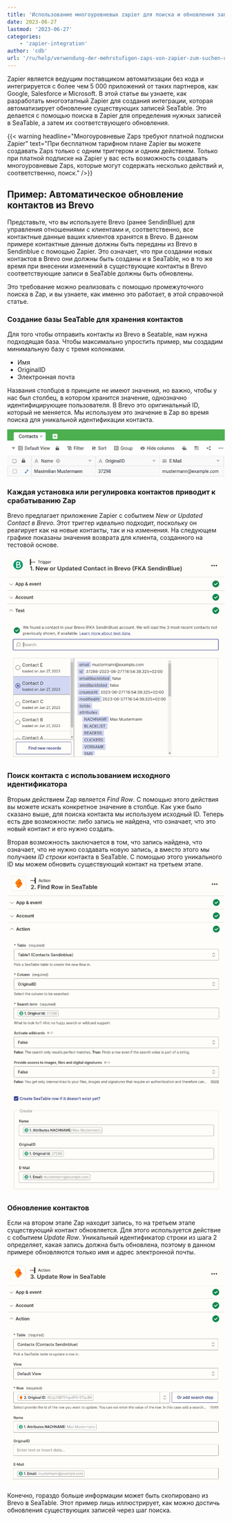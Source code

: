 ```yaml
---
title: 'Использование многоуровневых zapier для поиска и обновления записей'
date: 2023-06-27
lastmod: '2023-06-27'
categories:
    - 'zapier-integration'
author: 'cdb'
url: '/ru/help/verwendung-der-mehrstufigen-zaps-von-zapier-zum-suchen-und-aktualisieren-von-datensaetzen'
---
```


Zapier является ведущим поставщиком автоматизации без кода и интегрируется с более чем 5 000 приложений от таких партнеров, как Google, Salesforce и Microsoft. В этой статье вы узнаете, как разработать многоэтапный Zapier для создания интеграции, которая автоматизирует обновление существующих записей SeaTable. Это делается с помощью поиска в Zapier для определения нужных записей в SeaTable, а затем их соответствующего обновления.

{{< warning headline="Многоуровневые Zaps требуют платной подписки Zapier" text="При бесплатном тарифном плане Zapier вы можете создавать Zaps только с одним триггером и одним действием. Только при платной подписке на Zapier у вас есть возможность создавать многоуровневые Zaps, которые могут содержать несколько действий и, соответственно, поиск." />}}

## Пример: Автоматическое обновление контактов из Brevo

Представьте, что вы используете Brevo (ранее SendinBlue) для управления отношениями с клиентами и, соответственно, все контактные данные ваших клиентов хранятся в Brevo. В данном примере контактные данные должны быть переданы из Brevo в Sendinblue с помощью Zapier. Это означает, что при создании новых контактов в Brevo они должны быть созданы и в SeaTable, но в то же время при внесении изменений в существующие контакты в Brevo соответствующие записи в SeaTable должны быть обновлены.

Это требование можно реализовать с помощью промежуточного поиска в Zap, и вы узнаете, как именно это работает, в этой справочной статье.

### Создание базы SeaTable для хранения контактов

Для того чтобы отправить контакты из Brevo в Seatable, нам нужна подходящая база. Чтобы максимально упростить пример, мы создадим минимальную базу с тремя колонками.

- Имя
- OriginalID
- Электронная почта

Названия столбцов в принципе не имеют значения, но важно, чтобы у нас был столбец, в котором хранится значение, однозначно идентифицирующее пользователя. В Brevo это оригинальный ID, который не меняется. Мы используем это значение в Zap во время поиска для уникальной идентификации контакта.

![Запись контактов в SeaTable](images/sendinblue-5.png)

### Каждая установка или регулировка контактов приводит к срабатыванию Zap

Brevo предлагает приложение Zapier с событием _New or Updated Contact в Brevo_. Этот триггер идеально подходит, поскольку он реагирует как на новые контакты, так и на изменения. На следующем графике показаны значения возврата для клиента, созданного на тестовой основе.

![Брево - это всегда спусковой крючок](images/sendinblue-1.png)

### Поиск контакта с использованием исходного идентификатора

Вторым действием Zap является _Find Row_. С помощью этого действия вы можете искать конкретное значение в столбце. Как уже было сказано выше, для поиска контакта мы используем исходный ID. Теперь есть две возможности: либо запись не найдена, что означает, что это новый контакт и его нужно создать.

Вторая возможность заключается в том, что запись найдена, что означает, что не нужно создавать новую запись, а вместо этого мы получаем _ID строки_ контакта в SeaTable. С помощью этого уникального ID мы можем обновить существующий контакт на третьем этапе.

![Поиск контакта в SeaTable](images/sendinblue-2.png)

### Обновление контактов

Если на втором этапе Zap находит запись, то на третьем этапе существующий контакт обновляется. Для этого используется действие с событием _Update Row_. Уникальный идентификатор строки из шага 2 определяет, какая запись должна быть обновлена, поэтому в данном примере обновляются только имя и адрес электронной почты.

![Обновление учетной записи](images/sendinblue-3.png)

Конечно, гораздо больше информации может быть скопировано из Brevo в SeaTable. Этот пример лишь иллюстрирует, как можно достичь обновления существующих записей через шаг поиска.
